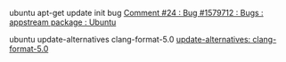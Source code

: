 ubuntu apt-get update init bug
[Comment \#24 : Bug \#1579712 : Bugs : appstream package : Ubuntu]( https://bugs.launchpad.net/ubuntu/+source/appstream/+bug/1579712/comments/24 )

ubuntu update-alternatives clang-format-5.0
[update\-alternatives: clang\-format\-5\.0]( https://gist.github.com/egor-tensin/40498d417e9e6e6e6364010f249273d7 )
